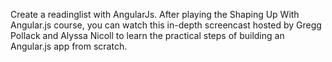 Create a readinglist with AngularJs.
After playing the Shaping Up With Angular.js course, you can watch this in-depth screencast hosted by Gregg Pollack and Alyssa Nicoll to learn the practical steps of building an Angular.js app from scratch.